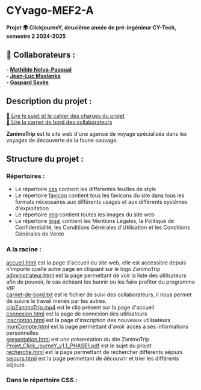 # CYvago-MEF2-A

**Projet :earth_africa: ClickjourneY, deuxième année de pré-ingénieur CY-Tech, semestre 2 2024-2025**

## :handshake: Collaborateurs :
**- [Mathilde Nelva-Pasqual](https://github.com/mathildenelva)**  
**- [Jean-Luc Maslanka](https://github.com/JEAN-LUC7)**  
**- [Gaspard Savès](https://github.com/gaspardsaves)**  

## Description du projet :
[:scroll: Lire le sujet et le cahier des charges du projet](Projet_Click_journeY_v1.1_PHASE1.pdf)  
[:memo: Lire le carnet de bord des collaborateurs](carnet-de-bord.txt)   

**ZanimoTrip** est le site web d'une agence de voyage spécialisée dans les voyages de découverte de la faune sauvage.

## Structure du projet :
### Répertoires :
- Le répertoire [css](css/) contient les différentes feuilles de style  
- Le répertoire [favicon](favicon/) contient tous les favicons du site dans tous les formats nécessaires aux différents usages et aux différents systèmes d'exploitation  
- Le répertoire [img](img/) contient toutes les images du site web  
- Le répertoire [legal](legal/) contient les Mentions Légales, la Politique de Confidentialité, les Conditions Générales d'Utilisation et les Conditions Générales de Vente  

### A la racine :
[accueil.html](accueil.html) est la page d'accueil du site web, elle est accessible depuis n'importe quelle autre page en cliquant sur le logo ZanimoTrip  
[administrateur.html](administrateur.html) est la page permettant de voir la liste des utilisateurs afin de pouvoir, le cas échéant les bannir ou les faire profiter du programme VIP  
[carnet-de-bord.txt](carnet-de-bord.txt) est le fichier de suivi des collaborateurs, il nous permet de suivre le travail menés par les autres.  
[clipZanimoTrip.mp4](clipZanimoTrip.mp4) est le clip présent sur la page d'accueil  
[connexion.html](connexion.html) est la page de connexion des utilisateurs  
[inscription.html](inscription.html.html) est la page d'inscription des nouveaux utilisateurs  
[monCompte.html](monCompte.html) est la page permettant d'avoir accès à ses informations personnelles  
[presentation.html](presentation.html) est une présentation du site ZanimoTrip  
[Projet_Click_journeY_v1.1_PHASE1.pdf](Projet_Click_journeY_v1.1_PHASE1.pdf) est le sujet du projet  
[recherche.html](recherche.html) est la page permettant de rechercher différents séjours   
[sejours.html](sejours.html) est la page permettant de découvrir et trier les différents séjours  

### Dans le répertoire CSS :

